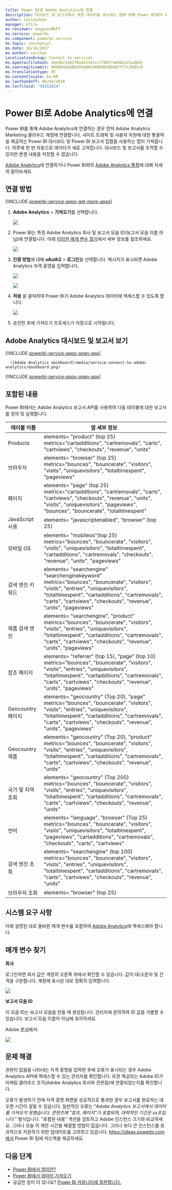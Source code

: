 ```yaml
---
title: Power BI로 Adobe Analytics에 연결
description: 대시보드 및 보고서에서 계정 데이터를 표시하는 앱에 대해 Power BI에서 Adobe Analytics로 연결합니다.
author: SarinaJoan
manager: kfile
ms.reviewer: maggiesMSFT
ms.service: powerbi
ms.component: powerbi-service
ms.topic: conceptual
ms.date: 10/16/2017
ms.author: sarinas
LocalizationGroup: Connect to services
ms.openlocfilehash: e8e9b21e62f0a91234fccf78977a696e321ed8dc
ms.sourcegitcommit: 80d6b45eb84243e801b60b9038b9bff77c30d5c8
ms.translationtype: HT
ms.contentlocale: ko-KR
ms.lasthandoff: 06/04/2018
ms.locfileid: "34251624"
---
```

# <a name="connect-to-adobe-analytics-with-power-bi"></a>Power BI로 Adobe Analytics에 연결
Power BI를 통해 Adobe Analytics에 연결하는 경우 먼저 Adobe Analytics Marketing 클라우드 계정에 연결합니다. 사이트 트래픽 및 사용자 차원에 대한 통찰력을 제공하는 Power BI 대시보드 및 Power BI 보고서 집합을 사용하는 앱이 가져옵니다. 하루에 한 번 자동으로 데이터가 새로 고쳐집니다. 대시보드 및 보고서를 조작할 수 있지만 변경 내용을 저장할 수 없습니다.

[Adobe Analytics](https://app.powerbi.com/getdata/services/adobe-analytics)에 연결하거나 Power BI와의 [Adobe Analytics 통합](https://powerbi.microsoft.com/integrations/adobe-analytics)에 대해 자세히 알아보세요.

## <a name="how-to-connect"></a>연결 방법
[!INCLUDE [powerbi-service-apps-get-more-apps](./includes/powerbi-service-apps-get-more-apps.md)]

1. **Adobe Analytics** \> **가져오기**를 선택합니다.
   
   ![](media/service-connect-to-adobe-analytics/adobe.png)
2. Power BI는 특정 Adobe Analytics 회사 및 보고서 모음 ID(보고서 모음 이름 아님)에 연결됩니다. 아래 [이러한 매개 변수 찾기](#FindingParams)에서 세부 정보를 참조하세요.
   
   ![](media/service-connect-to-adobe-analytics/parameters.png)
3. **인증 방법**에 대해 **oAuth2** \> **로그인**을 선택합니다. 메시지가 표시되면 Adobe Analytics 자격 증명을 입력합니다. 
   
    ![](media/service-connect-to-adobe-analytics/creds.png)
   
    ![](media/service-connect-to-adobe-analytics/adobe_signin.png)
4. **허용** 을 클릭하여 Power BI가 Adobe Analytics 데이터에 액세스할 수 있도록 합니다.
   
   ![](media/service-connect-to-adobe-analytics/adobe_authorize.png)
5. 승인한 후에 가져오기 프로세스가 자동으로 시작됩니다. 

## <a name="view-the-adobe-analytics-dashboard-and-reports"></a>Adobe Analytics 대시보드 및 보고서 보기
[!INCLUDE [powerbi-service-apps-open-app](./includes/powerbi-service-apps-open-app.md)]

      ![Adobe Analytics dashboard](media/service-connect-to-adobe-analytics/dashboard.png)

[!INCLUDE [powerbi-service-apps-open-app](./includes/powerbi-service-apps-what-now.md)]

## <a name="whats-included"></a>포함된 내용
Power BI에서는 Adobe Analytics 보고서 API를 사용하여 다음 테이블에 대한 보고서를 정의 및 실행합니다.

| **테이블 이름** | **열 세부 정보** |
| --- | --- |
| Products |elements=  "product" (top 25) </br> metrics="cartadditions", "cartremovals", "carts", "cartviews", "checkouts", "revenue", "units" |
| 브라우저 |elements= "browser" (top 25)</br>  metrics="bounces", "bouncerate", "visitors", "visits", "uniquevisitors", "totaltimespent", "pageviews" |
| 페이지 |elements= "page" (top 25)</br>  metrics="cartadditions", "cartremovals", "carts", "cartviews", "checkouts", "revenue", "units", "visits", "uniquevisitors", "pageviews", "bounces", "bouncerate", "totaltimespent" |
| JavaScript 사용 |elements=  "javascriptenabled”, “browser” (top 25) |
| 모바일 OS |elements= "mobileos"(top 25)</br> metrics="bounces", "bouncerate", "visitors", "visits", "uniquevisitors", "totaltimespent", "cartadditions", "cartremovals", "checkouts", "revenue", "units", "pageviews" |
| 검색 엔진 키워드 |elements= "searchengine" "searchenginekeyword"</br>  metrics="bounces", "bouncerate", "visitors", "visits", "entries", "uniquevisitors", "totaltimespent", "cartadditions", "cartremovals", "carts", "cartviews", "checkouts", "revenue", "units", "pageviews" |
| 제품 검색 엔진 |elements= "searchengine", "product"</br>  metrics="bounces", "bouncerate", "visitors", "visits", "entries", "uniquevisitors", "totaltimespent", "cartadditions", "cartremovals", "carts", "cartviews", "checkouts", "revenue", "units", "pageviews" |
| 참조 페이지 |elements= "referrer" (top 15), “page" (top 10)</br>  metrics="bounces", "bouncerate", "visitors", "visits", "entries", "uniquevisitors", "totaltimespent", "cartadditions", "cartremovals", "carts", "cartviews", "checkouts", "revenue", "units", "pageviews" |
| Geocountry 페이지 |elements= "geocountry" (Top 20), "page"</br>  metrics="bounces", "bouncerate", "visitors", "visits", "entries", "uniquevisitors", "totaltimespent", "cartadditions", "cartremovals", "carts", "cartviews", "checkouts", "revenue", "units", "pageviews" |
| Geocountry 제품 |elements= "geocountry" (Top 20), "product"</br> metrics="bounces", "bouncerate", "visitors", "visits", "entries", "uniquevisitors", "totaltimespent", "cartadditions", "cartremovals", "carts", "cartviews", "checkouts", "revenue", "units" |
| 국가 및 지역 조회 |elements= "geocountry" (Top 200)</br>  metrics="bounces", "bouncerate", "visitors", "visits", "entries", "uniquevisitors", "totaltimespent", "cartadditions", "cartremovals", "carts", "cartviews", "checkouts", "revenue", "units" |
| 언어 |elements= "language", "browser" (Top 25)</br>  metrics="bounces", "bouncerate", "visitors", "visits", "uniquevisitors", "totaltimespent", "pageviews", "cartadditions", "cartremovals", "checkouts", "carts", "cartviews" |
| 검색 엔진 조회 |elements= "searchengine" (top 100)</br>  metrics="bounces", "bouncerate", "visitors", "visits", "entries", "uniquevisitors", "totaltimespent", "cartadditions", "cartremovals", "carts", "cartviews", "checkouts", "revenue", "units" |
| 브라우저 조회 |elements= "browser" (top 25) |

## <a name="system-requirements"></a>시스템 요구 사항
아래 설명된 대로 올바른 매개 변수를 포함하여 [Adobe Analytics](http://www.adobe.com/marketing-cloud/web-analytics.html)에 액세스해야 합니다.

<a name="FindingParams"></a>

## <a name="finding-parameters"></a>매개 변수 찾기
**회사**

로그인하면 회사 값은 계정의 오른쪽 위에서 확인할 수 있습니다. 값이 대/소문자 및 간격을 구분합니다. 계정에 표시된 대로 정확히 입력합니다.

![](media/service-connect-to-adobe-analytics/adobe_companies.png)

**보고서 모음 ID**

이 모음 ID는 보고서 모음을 만들 때 생성됩니다. 관리자에 문의하여 ID 값을 식별할 수 있습니다. 보고서 모음 이름이 아님에 유의하세요.

Adobe [문서](https://marketing.adobe.com/resources/help/en_US/reference/new_report_suite.html)에서:

![](media/service-connect-to-adobe-analytics/reportsuiteid.png)

## <a name="troubleshooting"></a>문제 해결
권한이 없음을 나타내는 자격 증명을 입력한 후에 오류가 표시되는 경우 Adobe Analytics API에 액세스할 수 있는 관리자를 확인합니다. 또한 제공되는 Adobe ID가 마케팅 클라우드 조직(Adobe Analytics 회사와 관련됨)에 연결되었는지를 확인합니다.

오류가 발생하기 전에 자격 증명 화면을 성공적으로 통과한 경우 보고서를 완료하는 데 오랜 시간이 걸릴 수 있습니다. 일반적인 오류는 *"Adobe Analytics 보고서에서 데이터를 가져오지 못했습니다. 콘텐츠에 &quot;참조, 페이지&quot;가 포함되며, 대략적인 기간은 xx초입니다."* 형식입니다. "포함된 내용" 섹션을 검토하고 Adobe 인스턴스 크기와 비교하세요. 그러나 오늘 이 제한 시간을 해결할 방법이 없습니다. 그러나 보다 큰 인스턴스를 효과적으로 지원하기 위한 업데이트를 고려하고 있습니다. https://ideas.powerbi.com에서 Power BI 팀에 피드백을 제공하세요.

## <a name="next-steps"></a>다음 단계
* [Power BI에서 앱이란?](service-install-use-apps.md)
* [Power BI에서 데이터 가져오기](service-get-data.md)
* 궁금한 점이 더 있나요? [Power BI 커뮤니티에 질문합니다.](http://community.powerbi.com/)

